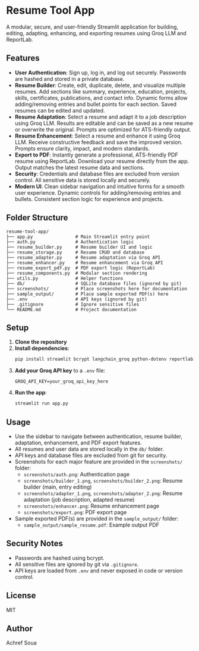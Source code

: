 
# Resume Tool App

A modular, secure, and user-friendly Streamlit application for building, editing, adapting, enhancing, and exporting resumes using Groq LLM and ReportLab.

## Features

- **User Authentication**: Sign up, log in, and log out securely. Passwords are hashed and stored in a private database.
- **Resume Builder**: Create, edit, duplicate, delete, and visualize multiple resumes. Add sections like summary, experience, education, projects, skills, certificates, publications, and contact info. Dynamic forms allow adding/removing entries and bullet points for each section. Saved resumes can be edited and updated.
- **Resume Adaptation**: Select a resume and adapt it to a job description using Groq LLM. Results are editable and can be saved as a new resume or overwrite the original. Prompts are optimized for ATS-friendly output.
- **Resume Enhancement**: Select a resume and enhance it using Groq LLM. Receive constructive feedback and save the improved version. Prompts ensure clarity, impact, and modern standards.
- **Export to PDF**: Instantly generate a professional, ATS-friendly PDF resume using ReportLab. Download your resume directly from the app. Output matches the latest resume data and sections.
- **Security**: Credentials and database files are excluded from version control. All sensitive data is stored locally and securely.
- **Modern UI**: Clean sidebar navigation and intuitive forms for a smooth user experience. Dynamic controls for adding/removing entries and bullets. Consistent section logic for experience and projects.

## Folder Structure

```
resume-tool-app/
├── app.py                # Main Streamlit entry point
├── auth.py               # Authentication logic
├── resume_builder.py     # Resume builder UI and logic
├── resume_storage.py     # Resume CRUD and database
├── resume_adapter.py     # Resume adaptation via Groq API
├── resume_enhancer.py    # Resume enhancement via Groq API
├── resume_export_pdf.py  # PDF export logic (ReportLab)
├── resume_components.py  # Modular section rendering
├── utils.py              # Helper functions
├── db/                   # SQLite database files (ignored by git)
├── screenshots/          # Place screenshots here for documentation
├── sample_output/        # Place sample exported PDF(s) here
├── .env                  # API keys (ignored by git)
├── .gitignore            # Ignore sensitive files
└── README.md             # Project documentation
```

## Setup

1. **Clone the repository**
2. **Install dependencies**:
   ```bash
   pip install streamlit bcrypt langchain_groq python-dotenv reportlab
   ```
3. **Add your Groq API key** to a `.env` file:
   ```
   GROQ_API_KEY=your_groq_api_key_here
   ```
4. **Run the app**:
   ```bash
   streamlit run app.py
   ```

## Usage

- Use the sidebar to navigate between authentication, resume builder, adaptation, enhancement, and PDF export features.
- All resumes and user data are stored locally in the `db/` folder.
- API keys and database files are excluded from git for security.
- Screenshots for each major feature are provided in the `screenshots/` folder:
  - `screenshots/auth.png`: Authentication page
  - `screenshots/builder_1.png`, `screenshots/builder_2.png`: Resume builder (main, entry editing)
  - `screenshots/adapter_1.png`, `screenshots/adapter_2.png`: Resume adaptation (job description, adapted resume)
  - `screenshots/enhancer.png`: Resume enhancement page
  - `screenshots/export.png`: PDF export page
- Sample exported PDF(s) are provided in the `sample_output/` folder:
  - `sample_output/sample_resume.pdf`: Example output PDF

## Security Notes
- Passwords are hashed using bcrypt.
- All sensitive files are ignored by git via `.gitignore`.
- API keys are loaded from `.env` and never exposed in code or version control.

## License

MIT

## Author

Achref Soua

